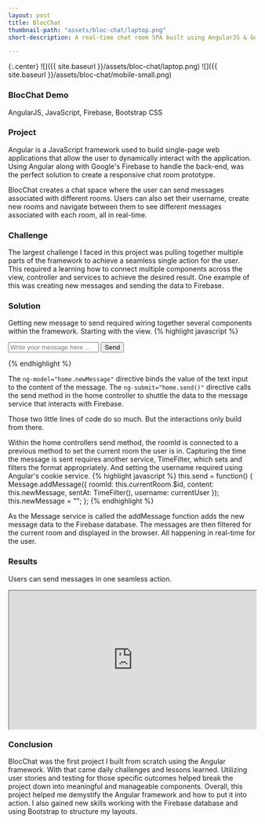 ```yaml
---
layout: post
title: BlocChat
thumbnail-path: "assets/bloc-chat/laptop.png"
short-description: A real-time chat room SPA built using AngularJS & Google's Firebase data source.

---
```


{:.center}
![]({{ site.baseurl }}/assets/bloc-chat/laptop.png)
![]({{ site.baseurl }}/assets/bloc-chat/mobile-small.png)

### BlocChat Demo
AngularJS, JavaScript, Firebase, Bootstrap CSS

### Project

Angular is a JavaScript framework used to build single-page web applications that allow the user to dynamically interact with the application. Using Angular along with Google's Firebase to handle the back-end, was the perfect solution to create a responsive chat room prototype.

BlocChat creates a chat space where the user can send messages associated with different rooms. Users can also set their username, create new rooms and navigate between them to see different messages associated with each room, all in real-time.

### Challenge

The largest challenge I faced in this project was pulling together multiple parts of the framework to achieve a seamless single action for the user. This required a learning how to connect multiple components across the view, controller and services to achieve the desired result. One example of this was creating new messages and sending the data to Firebase.

### Solution

Getting new message to send required wiring together several components within the framework. Starting with the view.
{% highlight javascript %}
<form name="add-message" class="form-inline" ng-submit="home.send()">
  <div class="form-group">
    <input type="text" class="form-control" ng-model="home.newMessage"
     placeholder="Write your message here ..."/>
    <button type="submit" class="btn btn-default">Send</button>
  </div>
</form>
{% endhighlight %}

The `ng-model="home.newMessage"` directive binds the value of the text input to the content of the message.
The `ng-submit="home.send()"` directive calls the send method in the home controller to shuttle the data to the message service that interacts with Firebase.

Those two little lines of code do so much. But the interactions only build from there.

Within the home controllers send method, the roomId is connected to a previous method to set the current room the user is in. Capturing the time the message is sent requires another service, TimeFilter, which sets and filters the format appropriately. And setting the username required using Angular's cookie service.
{% highlight javascript %}
this.send = function() {
  Message.addMessage({
     roomId: this.currentRoom.$id,
     content: this.newMessage,
     sentAt: TimeFilter(),
     username: currentUser
    });
  this.newMessage = "";
};
{% endhighlight %}

As the Message service is called the addMessage function adds the new message data to the Firebase database. The messages are then filtered for the current room and displayed in the browser. All happening in real-time for the user.

### Results

Users can send messages in one seamless action.

<div style="width:100%;height:0;padding-bottom:56%;position:relative;">
  <iframe width="100%" height="100%" style="position:absolute" src="https://www.youtube.com/embed/-gdLcQw8fgs" frameborder="1" allowfullscreen></iframe>
</div>


### Conclusion

BlocChat was the first project I built from scratch using the Angular framework. With that came daily challenges and lessons learned. Utilizing user stories and testing for those specific outcomes helped break the project down into meaningful and manageable components. Overall, this project helped me demystify the Angular framework and how to put it into action. I also gained new skills working with the Firebase database and using Bootstrap to structure my layouts.
